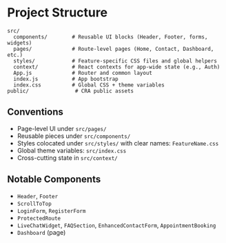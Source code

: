 # Project Structure

```
src/
  components/        # Reusable UI blocks (Header, Footer, forms, widgets)
  pages/             # Route-level pages (Home, Contact, Dashboard, etc.)
  styles/            # Feature-specific CSS files and global helpers
  context/           # React contexts for app-wide state (e.g., Auth)
  App.js             # Router and common layout
  index.js           # App bootstrap
  index.css          # Global CSS + theme variables
public/               # CRA public assets
```

## Conventions
- Page-level UI under `src/pages/`
- Reusable pieces under `src/components/`
- Styles colocated under `src/styles/` with clear names: `FeatureName.css`
- Global theme variables: `src/index.css`
- Cross-cutting state in `src/context/`

## Notable Components
- `Header`, `Footer`
- `ScrollToTop`
- `LoginForm`, `RegisterForm`
- `ProtectedRoute`
- `LiveChatWidget`, `FAQSection`, `EnhancedContactForm`, `AppointmentBooking`
- `Dashboard` (page)
